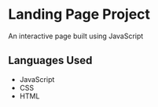 # Landing Page Project

An interactive page built using JavaScript


## Languages Used

- JavaScript
- CSS
- HTML
